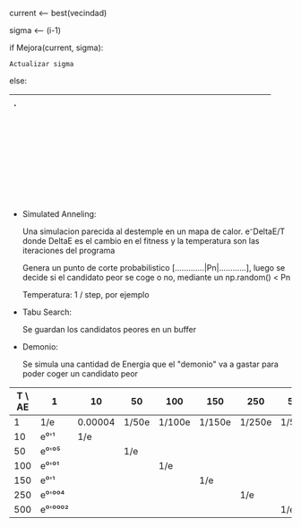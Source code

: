 
current <-- best(vecindad)

sigma <-- (i-1)

if Mejora(current, sigma):

    Actualizar sigma

else:

| .                                                                                                        <br /><br /><br /><br /><br /><br /><br /><br /><br /> |
| -------------------------------------------------------------------------------------------------------------------------------------------------------------------------------------------------------------------- |

* Simulated Anneling:

    Una simulacion parecida al destemple en un mapa de calor. e⁻DeltaE/T donde DeltaE es el cambio en el fitness y la temperatura son las iteraciones del programa

    Genera un punto de corte probabilistico [.............|Pn|............], luego se decide si el candidato peor se coge o no, mediante un np.random() < Pn

    Temperatura: 1 / step, por ejemplo

* Tabu Search:

    Se guardan los candidatos peores en un buffer

* Demonio:

    Se simula una cantidad de Energia que el "demonio" va a gastar para poder coger un candidato peor


| T \ AE | 1            | 10      | 50    | 100    | 150    | 250    | 500    |
| ------ | ------------ | ------- | ----- | ------ | ------ | ------ | ------ |
| 1      | 1/e          | 0.00004 | 1/50e | 1/100e | 1/150e | 1/250e | 1/500e |
| 10     | e⁰'¹       | 1/e     |       |        |        |        |        |
| 50     | e⁰'⁰⁵     |         | 1/e   |        |        |        |        |
| 100    | e⁰'⁰¹     |         |       | 1/e    |        |        |        |
| 150    | e⁰'¹       |         |       |        | 1/e    |        |        |
| 250    | e⁰'⁰⁰⁴   |         |       |        |        | 1/e    |        |
| 500    | e⁰'⁰⁰⁰² |         |       |        |        |        | 1/e    |
